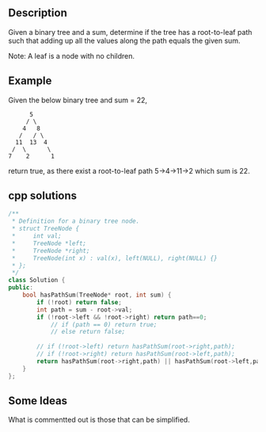 Description
--
Given a binary tree and a sum, determine if the tree has a root-to-leaf path such that adding up all the values along the path equals the given sum.

Note: A leaf is a node with no children.

Example
--
Given the below binary tree and sum = 22,

```
      5
     / \
    4   8
   /   / \
  11  13  4
 /  \      \
7    2      1
```
return true, as there exist a root-to-leaf path 5->4->11->2 which sum is 22.

cpp solutions 
---
```cpp
/**
 * Definition for a binary tree node.
 * struct TreeNode {
 *     int val;
 *     TreeNode *left;
 *     TreeNode *right;
 *     TreeNode(int x) : val(x), left(NULL), right(NULL) {}
 * };
 */
class Solution {
public:
    bool hasPathSum(TreeNode* root, int sum) {
        if (!root) return false;
        int path = sum - root->val;
        if (!root->left && !root->right) return path==0;
            // if (path == 0) return true;
            // else return false;
        
        // if (!root->left) return hasPathSum(root->right,path);
        // if (!root->right) return hasPathSum(root->left,path);
        return hasPathSum(root->right,path) || hasPathSum(root->left,path);
    }
};
```

Some Ideas
--
What is commentted out is those that can be simplified.
